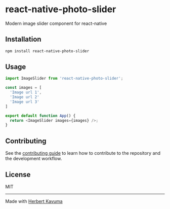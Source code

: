 # react-native-photo-slider

Modern image slider component for react-native

## Installation

```sh
npm install react-native-photo-slider
```

## Usage


```js
import ImageSlider from 'react-native-photo-slider';

const images = [
  'Image url 1',
  'Image url 2'
  'Image url 3'
]

export default function App() {
  return <ImageSlider images={images} />;
}
```


## Contributing

See the [contributing guide](CONTRIBUTING.md) to learn how to contribute to the repository and the development workflow.

## License

MIT

---

Made with [Herbert Kavuma](https://herbert.netbritz.com/)
